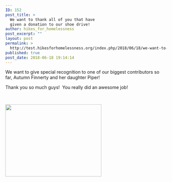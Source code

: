 ```yaml
---
ID: 152
post_title: >
  We want to thank all of you that have
  given a donation to our shoe drive!
author: hikes_for_homelessness
post_excerpt: ""
layout: post
permalink: >
  http://test.hikesforhomelessness.org/index.php/2018/06/18/we-want-to-thank-all-of-you-that-attended-our-very-first-event/
published: true
post_date: 2018-06-18 19:14:14
---
```

We want to give special recognition to one of our biggest contributors so far, Autumn Finnerty and her daughter Piper!

Thank you so much guys!  You really did an awesome job!

&nbsp;

<img class="alignnone size-medium wp-image-153" src="http://test.hikesforhomelessness.org/wp-content/uploads/2018/06/28872114_408127876311859_8349197105541388259_n-300x226.jpg" alt="" width="300" height="226" />